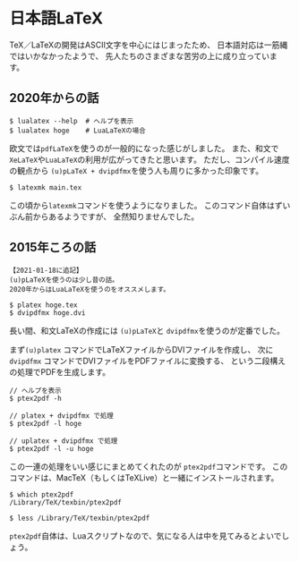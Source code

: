 # 日本語LaTeX

TeX／LaTeXの開発はASCII文字を中心にはじまったため、
日本語対応は一筋縄ではいかなかったようで、
先人たちのさまざまな苦労の上に成り立っています。

## 2020年からの話

```console
$ lualatex --help  # ヘルプを表示
$ lualatex hoge    # LuaLaTeXの場合
```

欧文では`pdfLaTeX`を使うのが一般的になった感じがしました。
また、和文で`XeLaTeX`や`LuaLaTeX`の利用が広がってきたと思います。
ただし、コンパイル速度の観点から
`(u)pLaTeX + dvipdfmx`を使う人も周りに多かった印象です。

```console
$ latexmk main.tex
```

この頃から`latexmk`コマンドを使うようになりました。
このコマンド自体はずいぶん前からあるようですが、
全然知りませんでした。

## 2015年ころの話

```{warning}
【2021-01-18に追記】
(u)pLaTeXを使うのは少し昔の話。
2020年からはLuaLaTeXを使うのをオススメします。
```

```console
$ platex hoge.tex
$ dvipdfmx hoge.dvi
```

長い間、和文LaTeXの作成には
`(u)pLaTeX`と
`dvipdfmx`を使うのが定番でした。

まず`(u)platex` コマンドでLaTeXファイルからDVIファイルを作成し、
次に`dvipdfmx` コマンドでDVIファイルをPDFファイルに変換する、
という二段構えの処理でPDFを生成します。

```console
// ヘルプを表示
$ ptex2pdf -h

// platex + dvipdfmx で処理
$ ptex2pdf -l hoge

// uplatex + dvipdfmx で処理
$ ptex2pdf -l -u hoge
```

この一連の処理をいい感じにまとめてくれたのが
`ptex2pdf`コマンドです。
このコマンドは、MacTeX（もしくはTeXLive）と一緒にインストールされます。

```console
$ which ptex2pdf
/Library/TeX/texbin/ptex2pdf

$ less /Library/TeX/texbin/ptex2pdf
```

`ptex2pdf`自体は、Luaスクリプトなので、気になる人は中を見てみるとよいでしょう。
